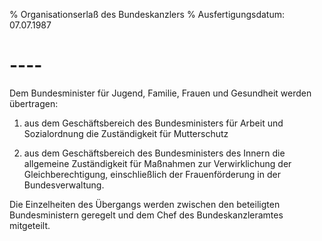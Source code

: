 % Organisationserlaß des Bundeskanzlers
% Ausfertigungsdatum: 07.07.1987
 
# ----

Dem Bundesminister für Jugend, Familie, Frauen und Gesundheit werden übertragen:

1. aus dem Geschäftsbereich des Bundesministers für Arbeit und Sozialordnung die Zuständigkeit für Mutterschutz

2. aus dem Geschäftsbereich des Bundesministers des Innern die allgemeine Zuständigkeit für Maßnahmen zur Verwirklichung der Gleichberechtigung, einschließlich der Frauenförderung in der Bundesverwaltung.

Die Einzelheiten des Übergangs werden zwischen den beteiligten Bundesministern geregelt und dem Chef des Bundeskanzleramtes mitgeteilt.
